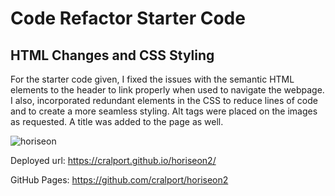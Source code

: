 # Code Refactor Starter Code

## HTML Changes and CSS Styling

For the starter code given, I fixed the issues with the semantic HTML elements to the header to link properly when used to navigate the webpage.  I also, incorporated redundant elements in the CSS to reduce lines of code and to create a more seamless styling.  Alt tags were placed on the images as requested.  A title was added to the page as well.  

![horiseon](https://user-images.githubusercontent.com/77599683/111108646-e99fa900-851e-11eb-85db-d9e562e1fd8a.png)



Deployed url: https://cralport.github.io/horiseon2/

GitHub Pages: https://github.com/cralport/horiseon2